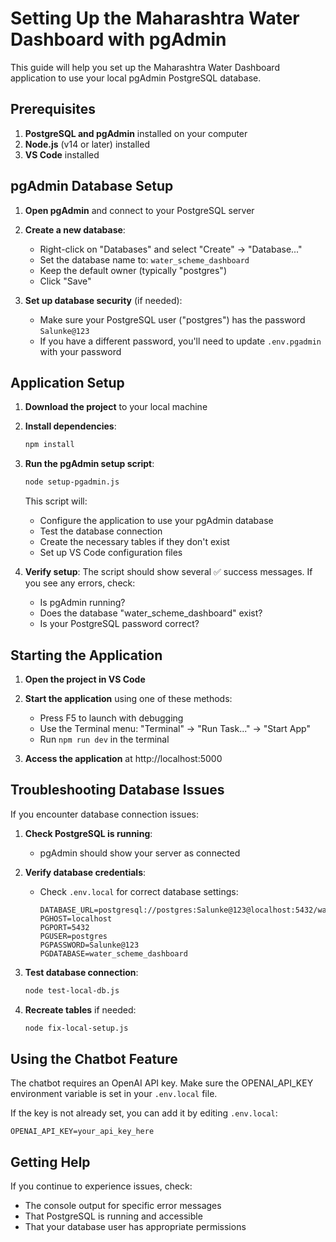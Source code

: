 # Setting Up the Maharashtra Water Dashboard with pgAdmin

This guide will help you set up the Maharashtra Water Dashboard application to use your local pgAdmin PostgreSQL database.

## Prerequisites

1. **PostgreSQL and pgAdmin** installed on your computer
2. **Node.js** (v14 or later) installed
3. **VS Code** installed

## pgAdmin Database Setup

1. **Open pgAdmin** and connect to your PostgreSQL server

2. **Create a new database**:
   - Right-click on "Databases" and select "Create" → "Database..."
   - Set the database name to: `water_scheme_dashboard`
   - Keep the default owner (typically "postgres")
   - Click "Save"

3. **Set up database security** (if needed):
   - Make sure your PostgreSQL user ("postgres") has the password `Salunke@123`
   - If you have a different password, you'll need to update `.env.pgadmin` with your password

## Application Setup

1. **Download the project** to your local machine

2. **Install dependencies**:
   ```bash
   npm install
   ```

3. **Run the pgAdmin setup script**:
   ```bash
   node setup-pgadmin.js
   ```
   
   This script will:
   - Configure the application to use your pgAdmin database
   - Test the database connection
   - Create the necessary tables if they don't exist
   - Set up VS Code configuration files

4. **Verify setup**:
   The script should show several ✅ success messages. If you see any errors, check:
   - Is pgAdmin running?
   - Does the database "water_scheme_dashboard" exist?
   - Is your PostgreSQL password correct?

## Starting the Application

1. **Open the project in VS Code**

2. **Start the application** using one of these methods:
   - Press F5 to launch with debugging
   - Use the Terminal menu: "Terminal" → "Run Task..." → "Start App"
   - Run `npm run dev` in the terminal

3. **Access the application** at http://localhost:5000

## Troubleshooting Database Issues

If you encounter database connection issues:

1. **Check PostgreSQL is running**:
   - pgAdmin should show your server as connected

2. **Verify database credentials**:
   - Check `.env.local` for correct database settings:
     ```
     DATABASE_URL=postgresql://postgres:Salunke@123@localhost:5432/water_scheme_dashboard
     PGHOST=localhost
     PGPORT=5432
     PGUSER=postgres
     PGPASSWORD=Salunke@123
     PGDATABASE=water_scheme_dashboard
     ```

3. **Test database connection**:
   ```bash
   node test-local-db.js
   ```

4. **Recreate tables** if needed:
   ```bash
   node fix-local-setup.js
   ```

## Using the Chatbot Feature

The chatbot requires an OpenAI API key. Make sure the OPENAI_API_KEY environment variable is set in your `.env.local` file.

If the key is not already set, you can add it by editing `.env.local`:
```
OPENAI_API_KEY=your_api_key_here
```

## Getting Help

If you continue to experience issues, check:
- The console output for specific error messages
- That PostgreSQL is running and accessible
- That your database user has appropriate permissions